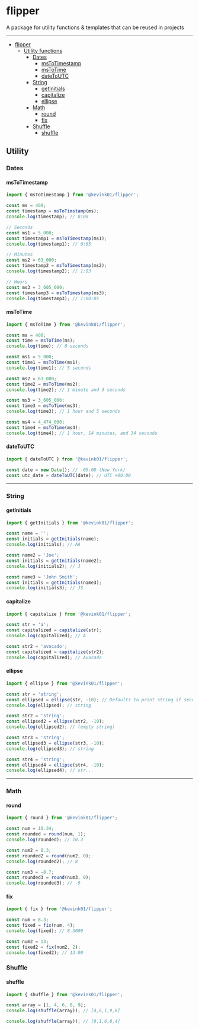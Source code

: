 # flipper

A package for utility functions & templates that can be reused in projects

---

-   [flipper](#flipper)
    -   [Utility functions](#utility)
        -   [Dates](#dates)
            -   [msToTimestamp](#mstotimestamp)
            -   [msToTime](#mstotime)
            -   [dateToUTC](#datetoutc)
        -   [String](#string)
            -   [getInitials](#getinitials)
            -   [capitalize](#capitalize)
            -   [ellipse](#ellipse)
        -   [Math](#math)
            -   [round](#round)
            -   [fix](#fix)
        -   [Shuffle](#shuffle)
            -   [shuffle](#shuffle)

## Utility

### Dates

#### msToTimestamp

```ts
import { msToTimestamp } from '@kevink01/flipper';

const ms = 400;
const timestamp = msToTimstamp(ms);
console.log(timestamp); // 0:00

// Seconds
const ms1 = 5_000;
const timestamp1 = msToTimestamp(ms1);
console.log(timestamp1); // 0:05

// Minutes
const ms2 = 63_000;
const timestamp2 = msToTimestamp(ms2);
console.log(timestamp2); // 1:03

// Hours
const ms3 = 3_605_000;
const timestamp3 = msToTimestamp(ms3);
console.log(timestamp3); // 1:00:05
```

#### msToTime

```ts
import { msToTime } from '@kevink01/flipper';

const ms = 400;
const time = msToTime(ms);
console.log(time); // 0 seconds

const ms1 = 5_000;
const time1 = msToTime(ms1);
console.log(time1); // 5 seconds

const ms2 = 63_000;
const time2 = msToTime(ms2);
console.log(time2); // 1 minute and 3 seconds

const ms3 = 3_605_000;
const time3 = msToTime(ms3);
console.log(time3); // 1 hour and 5 seconds

const ms4 = 4_474_000;
const time4 = msToTime(ms4);
console.log(time4); // 1 hour, 14 minutes, and 34 seconds
```

#### dateToUTC

```ts
import { dateToUTC } from '@kevink01/flipper';

const date = new Date(); // -05:00 (New York)
const utc_date = dateToUTC(date); // UTC +00:00
```

---

### String

#### getInitials

```ts
import { getInitials } from '@kevink01/flipper';

const name = '';
const initials = getInitials(name);
console.log(initials); // AA

const name2 = 'Joe';
const initials = getInitials(name2);
console.log(initials2); // J

const name3 = 'John Smith';
const initials = getInitials(name3);
console.log(initials3); // JS
```

#### capitalize

```ts
import { capitalize } from '@kevink01/flipper';

const str = 'a';
const capitalized = capitalize(str);
console.log(capitalized); // A

const str2 = 'avocado';
const capitalized = capitalize(str2);
console.log(capitalized); // Avocado
```

#### ellipse

```ts
import { ellipse } from '@kevink01/flipper';

const str = 'string';
const ellipsed = ellipse(str, -10); // Defaults to print string if second parameter is negative
console.log(ellipsed); // string

const str2 = 'string';
const ellipsed2 = ellipse(str2, -10);
console.log(ellipsed2); // (empty string)

const str3 = 'string';
const ellipsed3 = ellipse(str3, -10);
console.log(ellipsed3); // string

const str4 = 'string';
const ellipsed4 = ellipse(str4, -10);
console.log(ellipsed4); // str...
```

---

### Math

#### round

```ts
import { round } from '@kevink01/flipper';

const num = 10.34;
const rounded = round(num, 1);
console.log(rounded); // 10.3

const num2 = 8.3;
const rounded2 = round(num2, 0);
console.log(rounded2); // 8

const num3 = -8.7;
const rounded3 = round(num3, 0);
console.log(rounded3); // -9
```

#### fix

```ts
import { fix } from '@kevink01/flipper';

const num = 8.3;
const fixed = fix(num, 4);
console.log(fixed); // 8.3000

const num2 = 13;
const fixed2 = fix(num2, 2);
console.log(fixed2); // 13.00
```

### Shuffle

#### shuffle

```ts
import { shuffle } from '@kevink01/flipper';

const array = [1, 4, 6, 8, 9];
console.log(shuffle(array)); // [4,6,1,9,8]

console.log(shuffle(array)); // [9,1,6,8,4]
```

